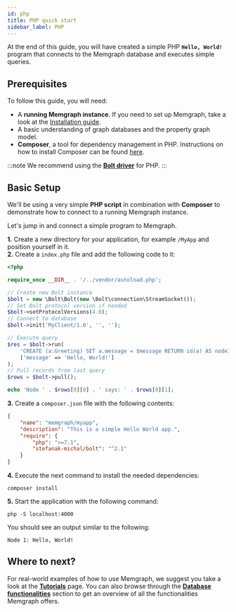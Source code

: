 ```yaml
---
id: php
title: PHP quick start
sidebar_label: PHP
---
```


At the end of this guide, you will have created a simple PHP **`Hello, World!`** program that connects to the Memgraph database and executes simple queries.

## Prerequisites

To follow this guide, you will need:
* A **running Memgraph instance**. If you need to set up Memgraph, take a look at the [Installation guide](/installation/overview.md).
* A basic understanding of graph databases and the property graph model.
* **Composer**, a tool for dependency management in PHP. Instructions on how to install Composer can be found [here](https://getcomposer.org/doc/00-intro.md).

:::note
We recommend using the **[Bolt driver](https://github.com/neo4j-php/Bolt)** for PHP.
:::

## Basic Setup

We'll be using a very simple **PHP script** in combination with **Composer** to demonstrate how to connect to a running Memgraph instance.

Let's jump in and connect a simple program to Memgraph.

**1.** Create a new directory for your application, for example `/MyApp` and position yourself in it.<br />
**2.** Create a `index.php` file and add the following code to it:

```php
<?php

require_once __DIR__ . '/../vendor/autoload.php';

// Create new Bolt instance
$bolt = new \Bolt\Bolt(new \Bolt\connection\StreamSocket());
// Set Bolt protocol version if needed
$bolt->setProtocolVersions(4.0);
// Connect to database
$bolt->init('MyClient/1.0', '', '');

// Execute query
$res = $bolt->run(
    'CREATE (a:Greeting) SET a.message = $message RETURN id(a) AS nodeId, a.message AS message',
    ['message' => 'Hello, World!']
);
// Pull records from last query
$rows = $bolt->pull();

echo 'Node ' . $rows[0][0] . ' says: ' . $rows[0][1];
```

**3.** Create a `composer.json` file with the following contents:

```json
{
    "name": "memgraph/myapp",
    "description": "This is a simple Hello World app.",
    "require": {
        "php": ">=7.1",
        "stefanak-michal/bolt": "^2.1"
    }
}
```

**4.** Execute the next command to install the needed dependencies:

```
composer install
```

**5.** Start the application with the following command:

```
php -S localhost:4000
```

You should see an output similar to the following:

```
Node 1: Hello, World!
```

## Where to next?

For real-world examples of how to use Memgraph, we suggest you take a look at the **[Tutorials](/tutorials/overview.md)** page.
You can also browse through the **[Database functionalities](/database-functionalities/overview.md)** section to get an overview of all the functionalities Memgraph offers.
